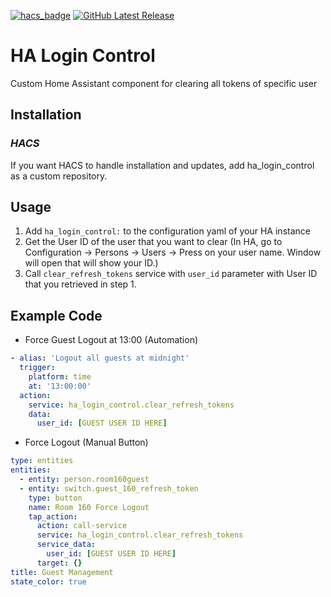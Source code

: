 [![hacs_badge][hacs_shield]][hacs]
[![GitHub Latest Release][releases_shield]][latest_release]

[hacs_shield]: https://img.shields.io/badge/HACS-Custom-41BDF5.svg?style=for-the-badge
[hacs]: https://github.com/hacs/integration

[releases_shield]: https://img.shields.io/github/release/PPsyrius/ha_login_control.svg?style=for-the-badge
[latest_release]: https://github.com/PPsyrius/ha_login_control/releases/latest

# HA Login Control 

Custom Home Assistant component for clearing all tokens of specific user 

## Installation
### *HACS*
If you want HACS to handle installation and updates, add ha_login_control as a custom repository.

## Usage
1. Add `ha_login_control:` to the configuration yaml of your HA instance
2. Get the User ID of the user that you want to clear (In HA, go to Configuration -> Persons -> Users -> Press on your user name. Window will open that will show your ID.)
3. Call `clear_refresh_tokens` service with `user_id` parameter with User ID that you retrieved in step 1.

## Example Code
- Force Guest Logout at 13:00 (Automation)
```yaml
- alias: 'Logout all guests at midnight'
  trigger:
    platform: time
    at: '13:00:00'
  action:
    service: ha_login_control.clear_refresh_tokens
    data:
      user_id: [GUEST USER ID HERE]
```

- Force Logout (Manual Button)
```yaml
type: entities
entities:
  - entity: person.room160guest
  - entity: switch.guest_160_refresh_token
    type: button
    name: Room 160 Force Logout
    tap_action:
      action: call-service
      service: ha_login_control.clear_refresh_tokens
      service_data:
        user_id: [GUEST USER ID HERE]
      target: {}
title: Guest Management
state_color: true
```